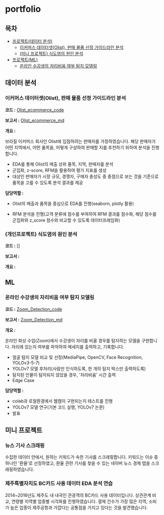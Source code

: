 # portfolio
## 목차
- [프로젝트(데이터 분석)](https://github.com/aimaimee/portfolio#%ED%94%84%EB%A1%9C%EC%A0%9D%ED%8A%B8%EB%8D%B0%EC%9D%B4%ED%84%B0-%EB%B6%84%EC%84%9D)
  - [이커머스 데이터셋(Olist), 판매 물품 선정 가이드라인 분석](https://github.com/aimaimee/portfolio#%EC%9D%B4%EC%BB%A4%EB%A8%B8%EC%8A%A4-%EB%8D%B0%EC%9D%B4%ED%84%B0%EC%85%8Bolist-%ED%8C%90%EB%A7%A4-%EB%AC%BC%ED%92%88-%EC%84%A0%EC%A0%95-%EA%B0%80%EC%9D%B4%EB%93%9C%EB%9D%BC%EC%9D%B8-%EB%B6%84%EC%84%9D)
  - [(미니 프로젝트) 식도염의 원인 분석](https://github.com/aimaimee/portfolio#%EA%B0%9C%EC%9D%B8%ED%94%84%EB%A1%9C%EC%A0%9D%ED%8A%B8-%EC%8B%9D%EB%8F%84%EC%97%BC%EC%9D%98-%EC%9B%90%EC%9D%B8-%EB%B6%84%EC%84%9D)
- [프로젝트(ML)](https://github.com/aimaimee/portfolio#%ED%94%84%EB%A1%9C%EC%A0%9D%ED%8A%B8ml)
  - [온라인 수강생의 자리비움 여부 탐지 모델링](https://github.com/aimaimee/portfolio#%EC%98%A8%EB%9D%BC%EC%9D%B8-%EC%88%98%EA%B0%95%EC%83%9D%EC%9D%98-%EC%9E%90%EB%A6%AC%EB%B9%84%EC%9B%80-%EC%97%AC%EB%B6%80-%ED%83%90%EC%A7%80-%EB%AA%A8%EB%8D%B8%EB%A7%81)


## 데이터 분석
### 이커머스 데이터셋(Olist), 판매 물품 선정 가이드라인 분석
__코드 :__ [Olist_ecommerce_code](https://github.com/aimaimee/portfolio/tree/main/olist_ecommerce/olist_code)

__보고서 :__ [Olist_ecommerce_md](https://github.com/aimaimee/portfolio/blob/main/olist_ecommerce/README.md)

__개요 :__ 

브라질 이커머스 회사인 Olist에 입점하려는 판매자를 가정하였습니다. 해당 판매자가 어떤 지역에서, 어떤 품목을, 어떻게 구성하여 판매할 지를 추천하기 위하여 분석을 진행합니다.

- EDA를 통해 Olist의 매출 상위 품목, 지역, 판매자를 분석
- 군집화, z-score, RFM을 활용하여 평가 지표를 생성
- 대상인 판매자가 시장 규모, 경쟁자, 구매자 충성도 중 중점으로 보는 것을 기준으로 품목을 고를 수 있도록 분석 결과를 제공

__담당역할 :__

- Olist의 매출과 품목을 중심으로 EDA를 진행(seaborn, plotly 활용)

- RFM 분석을 진행(고객 분류에 점수를 부여하여 RFM 결과를 점수화, 해당 점수를 군집화와 z_score 점수와 비교할 수 있도록 데이터프레임화)

### (개인프로젝트) 식도염의 원인 분석
__코드 :__ []

__보고서 :__

__개요 :__



## ML
### 온라인 수강생의 자리비움 여부 탐지 모델링
__코드 :__ [Zoom_Detection_code](https://github.com/aimaimee/portfolio/tree/main/Zoom_Detection/Zoom_Detection_code)

__보고서 :__ [Zoom_Detection_md](https://github.com/aimaimee/portfolio/tree/main/Zoom_Detection)

__개요 :__

온라인 화상 수업(Zoom)에서 수강생이 자리를 비울 경우를 탐지하는 모델을 구현합니다. 자리에 있는지 여부를 파악하여 메세지를 출력하고, 기록합니다.
- 얼굴 탐지 모델 비교 및 선정(MediaPipe, OpenCV, Face Recognition, YOLOv3-5-7)
- YOLOv7 모델 후처리(사람만 인식하도록, 한 개의 탐지 박스만 출력하도록)
- 탐지된 인물이 탐지되지 않았을 경우, '자리비움' 시간 출력
- Edge Case

__담당역할 :__
- colab과 로컬환경에서 웹캠이 구현되는지 테스트를 진행
- YOLOv7 모델 연구(기본 코드 실행, YOLOv7 논문)
- 발표

## 미니 프로젝트
### 뉴스 기사 스크래핑
수집한 데이터 안에서, 원하는 키워드가 속한 기사를 스크래핑합니다. 키워드는 이슈 중 하나인 '환율'로 선정하였고, 환율 관련 기사를 찾을 수 있는 네이버 뉴스 경제 탭을 스크래핑하였습니다.

### 제주특별자치도 BC카드 사용 데이터 EDA 분석 연습
2014~2016년도 제주도 내 내국인 관광객의 BC카드 사용 데이터입니다. 상관관계 비교, 연령별 지역별 업종별 시각화를 진행하였습니다. 결제 건수가 가장 많은 지역, 소비가 높은 업종이 제주공항과 가깝다는 공통점을 가지고 있다는 것을 발견했습니다.